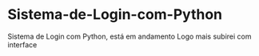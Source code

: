 # Sistema-de-Login-com-Python

Sistema de Login com Python, está em andamento
Logo mais subirei com interface
